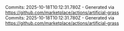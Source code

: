 Commits: 2025-10-18T10:12:31.780Z - Generated via https://github.com/marketplace/actions/artificial-grass
<br>
Commits: 2025-10-18T10:12:31.780Z - Generated via https://github.com/marketplace/actions/artificial-grass
<br>
